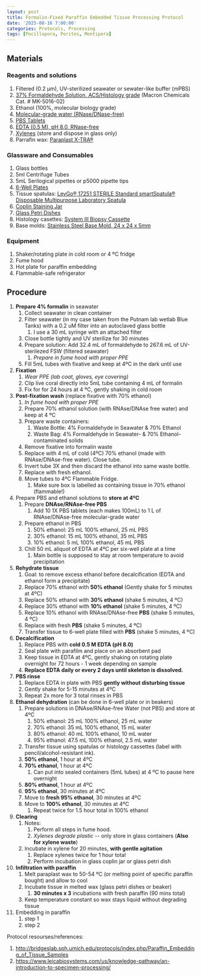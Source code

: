 ```yaml
---
layout: post
title: Formalin-Fixed Paraffin Embedded Tissue Processing Protocol
date: '2025-08-16 7:00:00'
categories: Protocols, Processing
tags: [Pocillopora, Porites, Montipora]
---
```


## Materials

### Reagents and solutions

1. Filtered (0.2 µm), UV-sterilized seawater or sewater-like buffer (mPBS)
2. [37% Formaldehyde Solution, ACS/Histology grade](https://www.capitolscientific.com/Macron-5016-02-500mL-Formaldehyde-Solution-AR-ACS-Reagent-Grade?srsltid=AfmBOopusoC0VjtjN2xU7WTYqXj-NHUz3JRdVlIcSOAsIR0BrYQ99sdc) (Macron Chemicals Cat. # MK-5016-02)
1. Ethanol (100%, molecular biology grade)
2. [Molecular-grade water (RNase/DNase-free)](https://geneseesci.com/shop-online/product-details/25-968/quality-biological-inc-351-029-131-molecular-biology-water-1000ml-1-bottle-unit)
3. [PBS Tablets](https://www.rpicorp.com/products/buffers/biological-buffers-p/pbs-100-ml-tablets-a.html?ga_list_name=Category%20%28Grid%20View%29)
4. [EDTA (0.5 M), pH 8.0, RNase-free](https://www.thermofisher.com/order/catalog/product/AM9261?SID=srch-srp-AM9261)
5. [Xylenes](https://www.sigmaaldrich.com/US/en/product/aldrich/214736) (store and dispose in glass only)
6.  Parrafin wax: [Paraplast X-TRA®](https://www.sigmaaldrich.com/US/en/product/sigma/p3808?srsltid=AfmBOoruBSZPEY0aUBNbYfNoGWAQdFkhj8L7hY0B6xCUlZK1dRsjRUeO)

### Glassware and Consumables

1. Glass bottles
2. 5ml Centrifuge Tubes
3. 5mL Serilogical pipettes or p5000 pipette tips
4. [6-Well Plates](https://www.amazon.com/Culture-Plate-Well-Bottom-Individual/dp/B09RX227TB?th=1)
5. Tissue spatulas: [LevGo® 17251 STERILE Standard smartSpatula® Disposable Multipurpose Laboratory Spatula](https://www.amazon.com/smartSpatula-Disposable-Polypropylene-Laboratory-Spatula/dp/B004437WZA?th=1)
6. [Coplin Staining Jar](https://www.tedpella.com/glassware_html/glassw1.aspx#anchor21067)
7.  [Glass Petri Dishes](https://www.sigmaaldrich.com/US/en/product/aldrich/br455743)
8. Histology casettes: [System III Biopsy Cassette](https://www.tedpella.com/Embedding_html/Cellpath_Tissue_Processing_Cassettes.aspx#22108)
9.  Base molds: [Stainless Steel Base Mold, 24 x 24 x 5mm](https://www.tedpella.com/Embedding_html/Peel-A-Way_Disposable_Histology_Molds.aspx#27276-1)

### Equipment

1. Shaker/rotating plate in cold room or 4 ºC fridge
2. Fume hood
3. Hot plate for paraffin embedding
4. Flammable-safe refrigerator

## Procedure

1. **Prepare 4% formalin** in seawater
   1. Collect seawater in clean container
   2. Filter seawater (in my case taken from the Putnam lab wetlab Blue Tanks) with a 0.2 uM filter into an autoclaved glass bottle
      1. I use a 30 mL syringe with an attached filter
   3. Close bottle tightly and UV sterilize for 30 minutes
   4. Prepare solution: Add 32.4 mL of formaldehyde to 267.6 mL of UV-sterilezed FSW (filtered seawater)
      1. *Prepare in fume hood with proper PPE*
   5. Fill 5mL tubes with fixative and keep at 4ºC in the dark until use
2. **Fixation**
   1. *Wear PPE (lab coat, gloves, eye covering)*
   2. Clip live coral directly into 5mL tube containing 4 mL of formalin
   3. Fix for for 24 hours at 4 ºC, gently shaking in cold room
3. **Post-fixation wash** (replace fixative with 70% ethanol)
   1. *In fume hood with proper PPE*
   2. Prepare 70% ethanol solution (with RNAse/DNAse free water) and keep at 4 ºC
   3. Prepare waste containers:
      1. Waste Bottle: 4% Formaldehyde in Seawater & 70% Ethanol
      2. Waste Bag: 4% Formaldehyde in Seawater- & 70% Ethanol-contaminated solids
   4. Remove fixative into formalin waste
   5. Replace with 4 mL of cold (4ºC) 70% ethanol (made with RNAse/DNAse-free water). Close tube.
   6. Invert tube 3X and then discard the ethanol into same waste bottle.
   7. Replace with fresh ethanol. 
   8. Move tubes to 4ºC Flammable Fridge.
      1. Make sure box is labelled as containing tissue in 70% ethanol (flammable!)
4. Prepare PBS and ethanol solutions to **store at 4ºC**
   1. Prepare **DNAse/RNAse-free PBS** 
      1. Add 10 1X PBS tablets (each makes 100mL) to 1 L of RNAse/DNAse-free molecular-grade water
   2. Prepare ethanol in PBS
      1. 50% ethanol: 25 mL 100% ethanol, 25 mL PBS
      2. 30% ethanol: 15 mL 100% ethanol, 35 mL PBS
      3. 10% ethanol: 5 mL 100% ethanol, 45 mL PBS
   3. Chill 50 mL aliquot of EDTA at 4ºC per six-well plate at a time
      1. Main bottle is supposed to stay at room temperature to avoid precipitation
5. **Rehydrate tissue**
   1. Goal: to remove excess ethanol before decalcification (EDTA and ethanol form a precipitate)
   2. Replace 70% ethanol with **50% ethanol** (Gently shake for 5 minutes at 4ºC)
   1. Replace 50% ethanol with **30% ethanol** (shake 5 minutes, 4 ºC)
   2. Replace 30% ethanol with **10% ethanol** (shake 5 minutes, 4 ºC)
   3. Replace 10% ethanol with RNAse/DNAse-free **PBS** (shake 5 minutes, 4 ºC)
   4. Replace with fresh **PBS** (shake 5 minutes, 4 ºC)
   5. Transfer tissue to 6-well plate filled with **PBS** (shake 5 minutes, 4 ºC)
6. **Decalcification**
   1. Replace PBS with **cold 0.5 M EDTA (pH 8.0)**
   2. Seal plate with parafilm and place on an absorbent pad
   3. Keep tissue in EDTA at 4ºC, gently shaking on rotating plate overnight for 72 hours - 1 week depending on sample
   4. **Replace EDTA daily or every 2 days until skeleton is dissolved.**
7. **PBS rinse**
   1. Replace EDTA in plate with PBS **gently without disturbing tissue**
   2. Gently shake for 5-15 minutes at 4ºC
   3. Repeat 2x more for 3 total rinses in PBS
8.  **Ethanol dehydration** (can be done in 6-well plate or in beakers)
    1.  Prepare solutions in DNAse/RNAse-free Water (not PBS) and store at 4ºC
        1.  50% ethanol: 25 mL 100% ethanol, 25 mL water
        2.  70% ethanol: 35 mL 100% ethanol, 15 mL water
        3.  80% ethanol: 40 mL 100% ethanol, 10 mL water
        4.  95% ethanol: 47.5 mL 100% ethanol, 2.5 mL water
    2.  Transfer tissue using spatulas or histology cassettes (label with pencil/alcohol-resistant ink).
    3.  **50% ethanol**, 1 hour at 4ºC
    1.  **70% ethanol**, 1 hour at 4ºC
        1.  Can put into sealed containers (5mL tubes) at 4 ºC to pause here overnight
    2.  **80% ethanol**, 1 hour at 4ºC
    3.  **95% ethanol**, 30 minutes at 4ºC
    4.  Move to **fresh 95% ethanol**, 30 minutes at 4ºC
    5.  Move to **100% ethanol**, 30 minutes at 4ºC
        1.  Repeat twice for 1.5 hour total in 100% ethanol
9.  **Clearing**
    1.  Notes: 
        1.  Perform all steps in fume hood.
        2.  *Xylenes degrade plastic* -- only store in glass containers (**Also for xylene waste**)
    2.  Incubate in xylene for 20 minutes, **with gentle agitation**
        1. Replace xylenes twice for 1 hour total
        2. Perform incubation in glass coplin jar or glass petri dish 
10. **Infiltration with paraffin**
    1.  Melt paraplast wax to 50-54 ºC (or melting point of specific paraffin bought) and allow to cool
    2.  Incubate tissue in melted wax (glass petri dishes or beaker)
        1.  **30 minutes x 3** incubations with fresh paraffin (90 mins total)
    3.  Keep temperature constant so wax stays liquid without degrading tissue
11. Embedding in paraffin
    1.  step 1
    2.  step 2

Protocol resourses/references:

1. http://bridgeslab.sph.umich.edu/protocols/index.php/Paraffin_Embedding_of_Tissue_Samples
2. https://www.leicabiosystems.com/us/knowledge-pathway/an-introduction-to-specimen-processing/